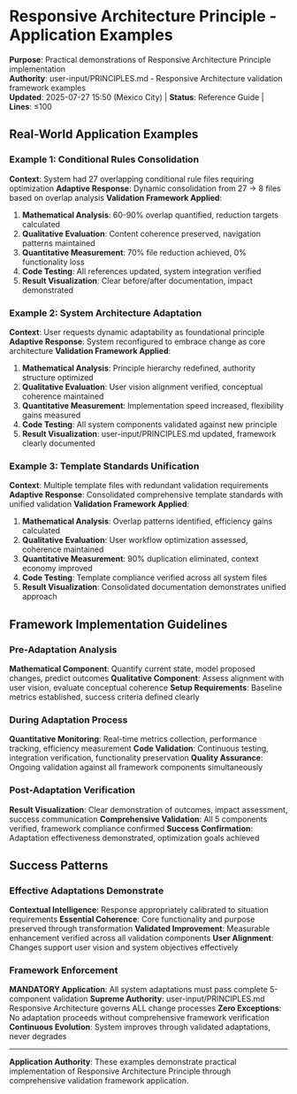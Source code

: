 # Responsive Architecture Principle - Application Examples

**Purpose**: Practical demonstrations of Responsive Architecture Principle implementation  
**Authority**: user-input/PRINCIPLES.md - Responsive Architecture validation framework examples  
**Updated**: 2025-07-27 15:50 (Mexico City) | **Status**: Reference Guide | **Lines**: ≤100

## Real-World Application Examples

### Example 1: Conditional Rules Consolidation
**Context**: System had 27 overlapping conditional rule files requiring optimization
**Adaptive Response**: Dynamic consolidation from 27 → 8 files based on overlap analysis
**Validation Framework Applied**:
1. **Mathematical Analysis**: 60-90% overlap quantified, reduction targets calculated
2. **Qualitative Evaluation**: Content coherence preserved, navigation patterns maintained
3. **Quantitative Measurement**: 70% file reduction achieved, 0% functionality loss
4. **Code Testing**: All references updated, system integration verified
5. **Result Visualization**: Clear before/after documentation, impact demonstrated

### Example 2: System Architecture Adaptation
**Context**: User requests dynamic adaptability as foundational principle
**Adaptive Response**: System reconfigured to embrace change as core architecture
**Validation Framework Applied**:
1. **Mathematical Analysis**: Principle hierarchy redefined, authority structure optimized
2. **Qualitative Evaluation**: User vision alignment verified, conceptual coherence maintained
3. **Quantitative Measurement**: Implementation speed increased, flexibility gains measured
4. **Code Testing**: All system components validated against new principle
5. **Result Visualization**: user-input/PRINCIPLES.md updated, framework clearly documented

### Example 3: Template Standards Unification
**Context**: Multiple template files with redundant validation requirements
**Adaptive Response**: Consolidated comprehensive template standards with unified validation
**Validation Framework Applied**:
1. **Mathematical Analysis**: Overlap patterns identified, efficiency gains calculated
2. **Qualitative Evaluation**: User workflow optimization assessed, coherence maintained
3. **Quantitative Measurement**: 90% duplication eliminated, context economy improved
4. **Code Testing**: Template compliance verified across all system files
5. **Result Visualization**: Consolidated documentation demonstrates unified approach

## Framework Implementation Guidelines

### Pre-Adaptation Analysis
**Mathematical Component**: Quantify current state, model proposed changes, predict outcomes
**Qualitative Component**: Assess alignment with user vision, evaluate conceptual coherence
**Setup Requirements**: Baseline metrics established, success criteria defined clearly

### During Adaptation Process
**Quantitative Monitoring**: Real-time metrics collection, performance tracking, efficiency measurement
**Code Validation**: Continuous testing, integration verification, functionality preservation
**Quality Assurance**: Ongoing validation against all framework components simultaneously

### Post-Adaptation Verification
**Result Visualization**: Clear demonstration of outcomes, impact assessment, success communication
**Comprehensive Validation**: All 5 components verified, framework compliance confirmed
**Success Confirmation**: Adaptation effectiveness demonstrated, optimization goals achieved

## Success Patterns

### Effective Adaptations Demonstrate
**Contextual Intelligence**: Response appropriately calibrated to situation requirements
**Essential Coherence**: Core functionality and purpose preserved through transformation
**Validated Improvement**: Measurable enhancement verified across all validation components
**User Alignment**: Changes support user vision and system objectives effectively

### Framework Enforcement
**MANDATORY Application**: All system adaptations must pass complete 5-component validation
**Supreme Authority**: user-input/PRINCIPLES.md Responsive Architecture governs ALL change processes
**Zero Exceptions**: No adaptation proceeds without comprehensive framework verification
**Continuous Evolution**: System improves through validated adaptations, never degrades

---

**Application Authority**: These examples demonstrate practical implementation of Responsive Architecture Principle through comprehensive validation framework application.